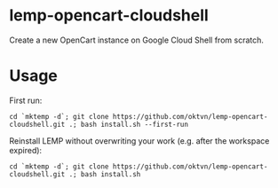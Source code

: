 # lemp-opencart-cloudshell
Create a new OpenCart instance on Google Cloud Shell from scratch.

# Usage
First run:


    cd `mktemp -d`; git clone https://github.com/oktvn/lemp-opencart-cloudshell.git .; bash install.sh --first-run

Reinstall LEMP without overwriting your work (e.g. after the workspace expired):


    cd `mktemp -d`; git clone https://github.com/oktvn/lemp-opencart-cloudshell.git .; bash install.sh
